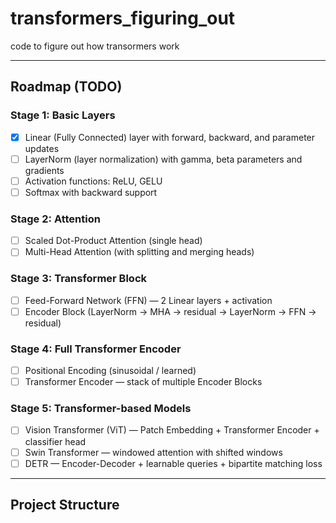 # transformers_figuring_out
code to figure out how transormers work

---

## Roadmap (TODO)

### Stage 1: Basic Layers
- [x] Linear (Fully Connected) layer with forward, backward, and parameter updates
- [ ] LayerNorm (layer normalization) with gamma, beta parameters and gradients
- [ ] Activation functions: ReLU, GELU
- [ ] Softmax with backward support

### Stage 2: Attention
- [ ] Scaled Dot-Product Attention (single head)
- [ ] Multi-Head Attention (with splitting and merging heads)

### Stage 3: Transformer Block
- [ ] Feed-Forward Network (FFN) — 2 Linear layers + activation
- [ ] Encoder Block (LayerNorm → MHA → residual → LayerNorm → FFN → residual)

### Stage 4: Full Transformer Encoder
- [ ] Positional Encoding (sinusoidal / learned)
- [ ] Transformer Encoder — stack of multiple Encoder Blocks

### Stage 5: Transformer-based Models
- [ ] Vision Transformer (ViT) — Patch Embedding + Transformer Encoder + classifier head
- [ ] Swin Transformer — windowed attention with shifted windows
- [ ] DETR — Encoder-Decoder + learnable queries + bipartite matching loss

[//]: # (### Stage 6: Training and Infrastructure)

[//]: # (- [ ] Loss functions &#40;Cross-Entropy, MSE&#41;)

[//]: # (- [ ] Optimizers &#40;SGD, Adam&#41;)

[//]: # (- [ ] Training loop &#40;trainer&#41;)

[//]: # (- [ ] Dataset loading and preprocessing &#40;CIFAR-10, MNIST&#41;)

---

## Project Structure

